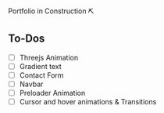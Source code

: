 Portfolio in Construction ⛏

## To-Dos
- [ ] Threejs Animation
- [ ] Gradient text
- [ ] Contact Form
- [ ] Navbar
- [ ] Preloader Animation 
- [ ] Cursor and hover animations & Transitions 
